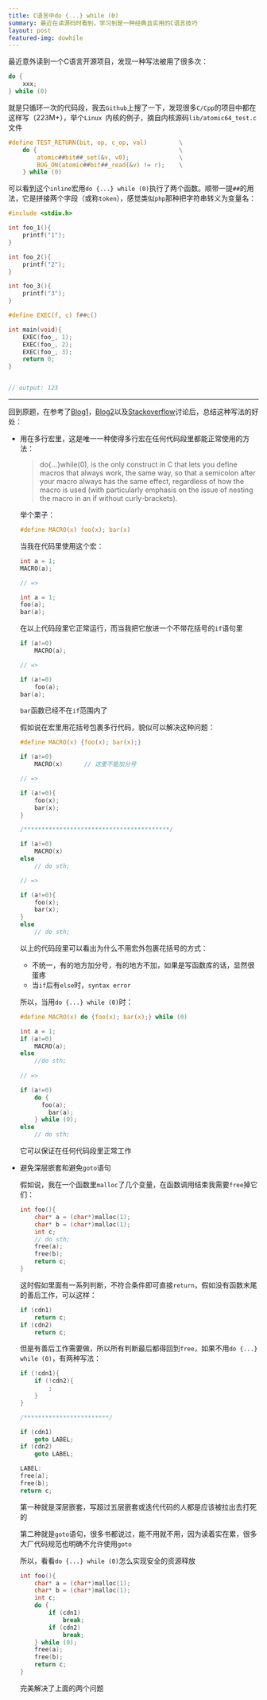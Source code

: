 ```yaml
---
title: C语言中do {...} while (0)
summary: 最近在读源码时看到，学习到是一种经典且实用的C语言技巧
layout: post
featured-img: dowhile
---
```



最近意外读到一个C语言开源项目，发现一种写法被用了很多次：

```c
do {
    xxx;
} while (0)
```

就是只循环一次的代码段，我去`Github`上搜了一下，发现很多`C/Cpp`的项目中都在这样写（223M+），举个`Linux `内核的例子，摘自内核源码`lib/atomic64_test.c`文件

```c
#define TEST_RETURN(bit, op, c_op, val)         \
    do {								        \
        atomic##bit##_set(&v, v0);			    \
        BUG_ON(atomic##bit##_read(&v) != r);    \
    } while (0)
```

可以看到这个`inline`宏用`do {...} while (0)`执行了两个函数。顺带一提`##`的用法，它是拼接两个字段（或称`token`），感觉类似`php`那种把字符串转义为变量名：

```c
#include <stdio.h>

int foo_1(){
    printf("1");
}

int foo_2(){
    printf("2");
}

int foo_3(){
    printf("3");
}

#define EXEC(f, c) f##c()

int main(void){
    EXEC(foo_, 1);
    EXEC(foo_, 2);
    EXEC(foo_, 3);
    return 0;
}


// output: 123
```

***

回到原题，在参考了[Blog1][1]，[Blog2][2]以及[Stackoverflow][3]讨论后，总结这种写法的好处：

+ 用在多行宏里，这是唯一一种使得多行宏在任何代码段里都能正常使用的方法：

  > do{...}while(0), is the only construct in C that lets you define macros that always work, the same way, so that a semicolon after your macro always has the same effect, regardless of how the macro is used (with particularly emphasis on the issue of nesting the macro in an if without curly-brackets).

  举个栗子：
  ```c
  #define MACRO(x) foo(x); bar(x)
  ```

  当我在代码里使用这个宏：

  ```c
  int a = 1;
  MACRO(a);
  
  // =>
  
  int a = 1;
  foo(a);
  bar(a);
  ```

  在以上代码段里它正常运行，而当我把它放进一个不带花括号的`if`语句里

  ```c
  if (a!=0)
      MACRO(a);
  
  // =>
  
  if (a!=0)
      foo(a);
  bar(a);
  ```

  `bar`函数已经不在`if`范围内了

  假如说在宏里用花括号包裹多行代码，貌似可以解决这种问题：

  ```c
  #define MACRO(x) {foo(x); bar(x);}
  
  if (a!=0)
      MACRO(x)		// 这里不能加分号
  
  // =>
  
  if (a!=0){
      foo(x);
      bar(x);
  }
  
  /*****************************************/
  
  if (a!=0)
      MACRO(x)
  else 
      // do sth;
  
  // =>
  
  if (a!=0){
      foo(x);
      bar(x);
  }
  else
      // do sth;
  ```

  以上的代码段里可以看出为什么不用宏外包裹花括号的方式：

  + 不统一，有的地方加分号，有的地方不加，如果是写函数库的话，显然很蛋疼
  + 当`if`后有`else`时，`syntax error`

  所以，当用`do {...} while (0)`时：

  ```c
  #define MACRO(x) do {foo(x); bar(x);} while (0)
  
  int a = 1;
  if (a!=0)
      MACRO(a);
  else
      //do sth;
      
  // =>
  
  if (a!=0)
      do {
  		foo(a);
          bar(a);
      } while (0);
  else
      // do sth;
  ```

  它可以保证在任何代码段里正常工作

+ 避免深层嵌套和避免`goto`语句

  假如说，我在一个函数里`malloc`了几个变量，在函数调用结束我需要`free`掉它们：

  ```c
  int foo(){
      char* a = (char*)malloc(1);
      char* b = (char*)malloc(1);
      int c;
      // do sth;
      free(a);
      free(b);
      return c;
  }
  ```

  这时假如里面有一系列判断，不符合条件即可直接`return`，假如没有函数末尾的善后工作，可以这样：

  ```c
  if (cdn1)
      return c;
  if (cdn2)
      return c;
  ```

  但是有善后工作需要做，所以所有判断最后都得回到`free`，如果不用`do {...} while (0)`，有两种写法：

  ```c
  if (!cdn1){
      if (!cdn2){
          ;
      }
  }
  
  /************************/
  
  if (cdn1)
      goto LABEL;
  if (cdn2)
      goto LABEL;
  
  LABEL: 
  free(a);
  free(b);
  return c;
  ```

  第一种就是深层嵌套，写超过五层嵌套或迭代代码的人都是应该被拉出去打死的

  第二种就是`goto`语句，很多书都说过，能不用就不用，因为读着实在累，很多大厂代码规范也明确不允许使用`goto`

  所以，看看`do {...} while (0)`怎么实现安全的资源释放

  ```c
  int foo(){
      char* a = (char*)malloc(1);
      char* b = (char*)malloc(1);
      int c;
      do {
          if (cdn1)
              break;
          if (cdn2)
              break;
      } while (0);
      free(a);
      free(b);
      return c;
  }
  ```

  完美解决了上面的两个问题

[1]: http://bruceblinn.com/linuxinfo/DoWhile.html
[2]: https://www.pixelstech.net/article/1390482950-do-%7B-%7D-while-%280%29-in-macros
[3]: https://stackoverflow.com/questions/154136/why-use-apparently-meaningless-do-while-and-if-else-statements-in-macros